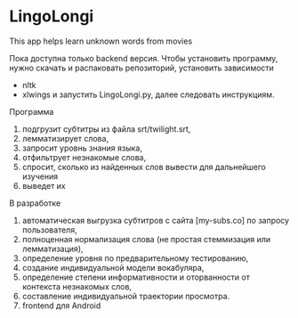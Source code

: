 # LingoLongi
This app helps learn unknown words from movies

Пока доступна только backend версия.
Чтобы установить программу, нужно скачать и распаковать репозиторий, установить зависимости
- nltk
- xlwings
и запустить LingoLongi.py, далее следовать инструкциям.

Программа
1) подгрузит субтитры из файла srt/twilight.srt,
2) лемматизирует слова,
3) запросит уровнь знания языка,
4) отфильтрует незнакомые слова,
5) спросит, сколько из найденных слов вывести для дальнейшего изучения
6) выведет их

В разработке
1) автоматическая выгрузка субтитров с сайта [my-subs.co] по запросу пользователя,
2) полноценная нормализация слова (не простая стеммизация или лемматизация),
3) определение уровня по предварительному тестированию,
4) создание индивидуальной модели вокабуляра,
5) определение степени информативности и оторванности от контекста незнакомых слов,
6) составление индивидуальной траектории просмотра.
7) frontend для Android
